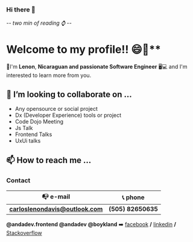 ### Hi there 👋

*-- two min of reading ⌚ --*

# Welcome to my profile!! 😄🙏**

📣I'm **Lenon**, **Nicaraguan and passionate Software Engineer** 🖥💻 and I'm interested to learn more from you.

## 👯 I’m looking to collaborate on ...

* Any opensource or social project
* Dx (Developer Experience) tools or project
* Code Dojo Meeting
* Js Talk
* Frontend Talks
* UxUi talks

## 📫 How to reach me ...

### Contact

:mailbox_with_no_mail: e-mail | :telephone_receiver: phone
------------ | -------------
**carloslenondavis@outlook.com** | **(505) 82650635**

**@andadev.frontend @andadev @boykland** :arrow_right: 
[facebook](https://www.facebook.com/andadev.frontend) **/** [linkedin](https://www.linkedin.com/in/andadev/) **/** [Stackoverflow](https://stackoverflow.com/users/3859088/boykland?tab=profile)

